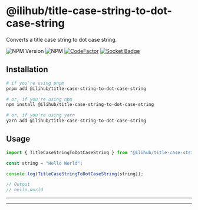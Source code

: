 # @ilihub/title-case-string-to-dot-case-string

Converts a title case string to dot case string.

![NPM Version](https://img.shields.io/npm/v/%40ilihub%2Ftitle-case-string-to-dot-case-string?color=33cd56&logo=npm)
![NPM](https://img.shields.io/npm/l/%40ilihub%2Ftitle-case-string-to-dot-case-string)
[![CodeFactor](https://www.codefactor.io/repository/github/ilihub/npm/badge)](https://www.codefactor.io/repository/github/ilihub/npm)
[![Socket Badge](https://socket.dev/api/badge/npm/package/@ilihub/title-case-string-to-dot-case-string)](https://socket.dev/npm/package/@ilihub/title-case-string-to-dot-case-string)

## Installation

```bash
# if you're using pnpm
pnpm add @ilihub/title-case-string-to-dot-case-string

# or, if you're using npm
npm install @ilihub/title-case-string-to-dot-case-string

# or, if you're using yarn
yarn add @ilihub/title-case-string-to-dot-case-string
```

## Usage

```javascript
import { TitleCaseStringToDotCaseString } from "@ilihub/title-case-string-to-dot-case-string";

const string = "Hello World";

console.log(TitleCaseStringToDotCaseString(string));

// Output
// hello.world
```

---

<!-- sponsors_and_backers_section_start -->

<!-- sponsors_and_backers_section_end -->

---
